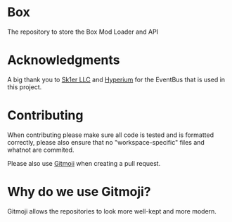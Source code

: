 # Box
The repository to store the Box Mod Loader and API

# Acknowledgments

A big thank you to [Sk1er LLC](https://sk1er.club) and [Hyperium](https://hyperium.cc) for the EventBus that is used in this project.

# Contributing

When contributing please make sure all code is tested and is formatted correctly, please also ensure that no "workspace-specific" files and whatnot are commited.

Please also use [Gitmoji](https://gitmoji.carloscuesta.me/) when creating a pull request.

# Why do we use Gitmoji?

Gitmoji allows the repositories to look more well-kept and more modern.